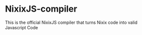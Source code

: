 # NixixJS-compiler
This is the official NixixJS compiler that turns Nixix code into valid Javascript Code
